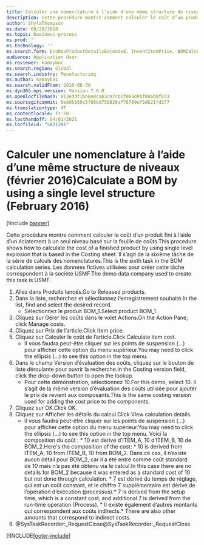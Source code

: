 ```yaml
---
title: Calculer une nomenclature à l’aide d’une même structure de niveaux (février 2016)
description: Cette procédure montre comment calculer le coût d’un produit fini à l’aide d’un éclatement à un seul niveau basé sur la feuille de coûts.
author: ShylaThompson
ms.date: 08/29/2018
ms.topic: business-process
ms.prod: ''
ms.technology: ''
ms.search.form: EcoResProductDetailsExtended, InventItemPrice, BOMCalcDialog
audience: Application User
ms.reviewer: kamaybac
ms.search.region: Global
ms.search.industry: Manufacturing
ms.author: kamaybac
ms.search.validFrom: 2016-06-30
ms.dyn365.ops.version: Version 7.0.0
ms.openlocfilehash: 013eddf1ba8e8cab3c87cb1f063d9bf886b0f833
ms.sourcegitcommit: 0e8db169c3f90bd750826af76709ef5d621fd377
ms.translationtype: HT
ms.contentlocale: fr-FR
ms.lasthandoff: 04/01/2021
ms.locfileid: "5821391"
---
```

# <a name="calculate-a-bom-by-using-a-single-level-structure-february-2016"></a><span data-ttu-id="06dbd-103">Calculer une nomenclature à l’aide d’une même structure de niveaux (février 2016)</span><span class="sxs-lookup"><span data-stu-id="06dbd-103">Calculate a BOM by using a single level structure (February 2016)</span></span>

[!include [banner](../../includes/banner.md)]

<span data-ttu-id="06dbd-104">Cette procédure montre comment calculer le coût d’un produit fini à l’aide d’un éclatement à un seul niveau basé sur la feuille de coûts.</span><span class="sxs-lookup"><span data-stu-id="06dbd-104">This procedure shows how to calculate the cost of a finished product by using single level explosion that is based in the Costing sheet.</span></span> <span data-ttu-id="06dbd-105">Il s’agit de la sixième tâche de la série de calculs des nomenclatures.</span><span class="sxs-lookup"><span data-stu-id="06dbd-105">This is the sixth task in the BOM calculation series.</span></span> <span data-ttu-id="06dbd-106">Les données fictives utilisées pour créer cette tâche correspondent à la société USMF.</span><span class="sxs-lookup"><span data-stu-id="06dbd-106">The demo data company used to create this task is USMF.</span></span>

1. <span data-ttu-id="06dbd-107">Allez dans Produits lancés.</span><span class="sxs-lookup"><span data-stu-id="06dbd-107">Go to Released products.</span></span>
2. <span data-ttu-id="06dbd-108">Dans la liste, recherchez et sélectionnez l’enregistrement souhaité.</span><span class="sxs-lookup"><span data-stu-id="06dbd-108">In the list, find and select the desired record.</span></span>
    * <span data-ttu-id="06dbd-109">Sélectionnez le produit BOM_1.</span><span class="sxs-lookup"><span data-stu-id="06dbd-109">Select product BOM_1.</span></span>  
3. <span data-ttu-id="06dbd-110">Cliquez sur Gérer les coûts dans le volet Actions.</span><span class="sxs-lookup"><span data-stu-id="06dbd-110">On the Action Pane, click Manage costs.</span></span>
4. <span data-ttu-id="06dbd-111">Cliquez sur Prix de l’article.</span><span class="sxs-lookup"><span data-stu-id="06dbd-111">Click Item price.</span></span>
5. <span data-ttu-id="06dbd-112">Cliquez sur Calculer le coût de l’article.</span><span class="sxs-lookup"><span data-stu-id="06dbd-112">Click Calculate item cost.</span></span>
    * <span data-ttu-id="06dbd-113">Il vous faudra peut-être cliquer sur les points de suspension (…) pour afficher cette option du menu supérieur.</span><span class="sxs-lookup"><span data-stu-id="06dbd-113">You may need to click the ellipsis (...) to see this option in the top menu.</span></span>  
6. <span data-ttu-id="06dbd-114">Dans le champ Version d’évaluation des coûts, cliquez sur le bouton de liste déroulante pour ouvrir la recherche.</span><span class="sxs-lookup"><span data-stu-id="06dbd-114">In the Costing version field, click the drop-down button to open the lookup.</span></span>
    * <span data-ttu-id="06dbd-115">Pour cette démonstration, sélectionnez 10.</span><span class="sxs-lookup"><span data-stu-id="06dbd-115">For this demo, select 10.</span></span> <span data-ttu-id="06dbd-116">Il s’agit de la même version d’évaluation des coûts utilisée pour ajouter le prix de revient aux composants.</span><span class="sxs-lookup"><span data-stu-id="06dbd-116">This is the same costing version used for adding the cost price to the components.</span></span>  
7. <span data-ttu-id="06dbd-117">Cliquez sur OK.</span><span class="sxs-lookup"><span data-stu-id="06dbd-117">Click OK.</span></span>
8. <span data-ttu-id="06dbd-118">Cliquez sur Afficher les détails du calcul.</span><span class="sxs-lookup"><span data-stu-id="06dbd-118">Click View calculation details.</span></span>
    * <span data-ttu-id="06dbd-119">Il vous faudra peut-être cliquer sur les points de suspension (…) pour afficher cette option du menu supérieur.</span><span class="sxs-lookup"><span data-stu-id="06dbd-119">You may need to click the ellipsis (...) to see this option in the top menu.</span></span>    <span data-ttu-id="06dbd-120">Voici la composition du coût :  \*    10 est dérivé d’ITEM_A, 10 d’ITEM_B, 10 de BOM_2.</span><span class="sxs-lookup"><span data-stu-id="06dbd-120">Here's the composition of the cost:  \*    10 is derived from ITEM_A, 10 from ITEM_B, 10 from BOM_2.</span></span> <span data-ttu-id="06dbd-121">Dans ce cas, il n’existe aucun détail pour BOM_2, car il a été entré comme coût standard de 10 mais n’a pas été obtenu via le calcul.</span><span class="sxs-lookup"><span data-stu-id="06dbd-121">In this case there are no details for BOM_2 because it was entered as a standard cost of 10 but not done through calculation.</span></span>  <span data-ttu-id="06dbd-122">\*    7 est dérivé du temps de réglage, qui est un coût constant, et le chiffre 7 supplémentaire est dérivé de l’opération d’exécution (processus).</span><span class="sxs-lookup"><span data-stu-id="06dbd-122">\*    7 is derived from the setup time, which is a constant cost, and additional 7 is derived from the run-time operation (Process).</span></span>  <span data-ttu-id="06dbd-123">\*    Il existe également d’autres montants qui correspondent aux coûts indirects.</span><span class="sxs-lookup"><span data-stu-id="06dbd-123">\*    There are also other amounts that correspond to indirect costs.</span></span>  
9. <span data-ttu-id="06dbd-124">@SysTaskRecorder:_RequestClose</span><span class="sxs-lookup"><span data-stu-id="06dbd-124">@SysTaskRecorder:_RequestClose</span></span>



[!INCLUDE[footer-include](../../../includes/footer-banner.md)]